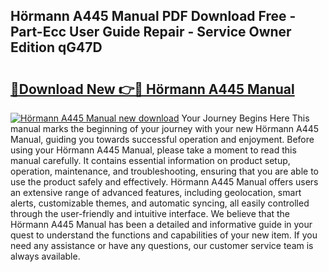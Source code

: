## Hörmann A445 Manual PDF Download Free - Part-Ecc User Guide Repair - Service Owner Edition qG47D

# <h2><a href="http://cf24600.oget.top/?id=H%c3%b6rmann+A445+Manual">🔗Download New 👉🔴 Hörmann A445 Manual</a></h2>

[![Hörmann A445 Manual new download](https://i.imgur.com/5g1atiW.png)](http://cf24600.oget.top/?id=H%c3%b6rmann+A445+Manual)
Your Journey Begins Here This manual marks the beginning of your journey with your new Hörmann A445 Manual, guiding you towards successful operation and enjoyment. Before using your Hörmann A445 Manual, please take a moment to read this manual carefully. It contains essential information on product setup, operation, maintenance, and troubleshooting, ensuring that you are able to use the product safely and effectively. Hörmann A445 Manual offers users an extensive range of advanced features, including geolocation, smart alerts, customizable themes, and automatic syncing, all easily controlled through the user-friendly and intuitive interface. We believe that the Hörmann A445 Manual has been a detailed and informative guide in your quest to understand the functions and capabilities of your new item. If you need any assistance or have any questions, our customer service team is always available.
